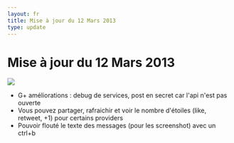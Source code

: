 ```yaml
---
layout: fr
title: Mise à jour du 12 Mars 2013
type: update
---
```

<h1>Mise à jour du 12 Mars 2013</h1>
<img src="{{site.baseurl}}/images/updates/Skimbo-update-12-03-2013.png">

* G+ améliorations : debug de services, post en secret car l'api n'est pas ouverte
* Vous pouvez partager, rafraichir et voir le nombre d'étoiles (like, retweet, +1) pour certains providers
* Pouvoir flouté le texte des messages (pour les screenshot) avec un ctrl+b